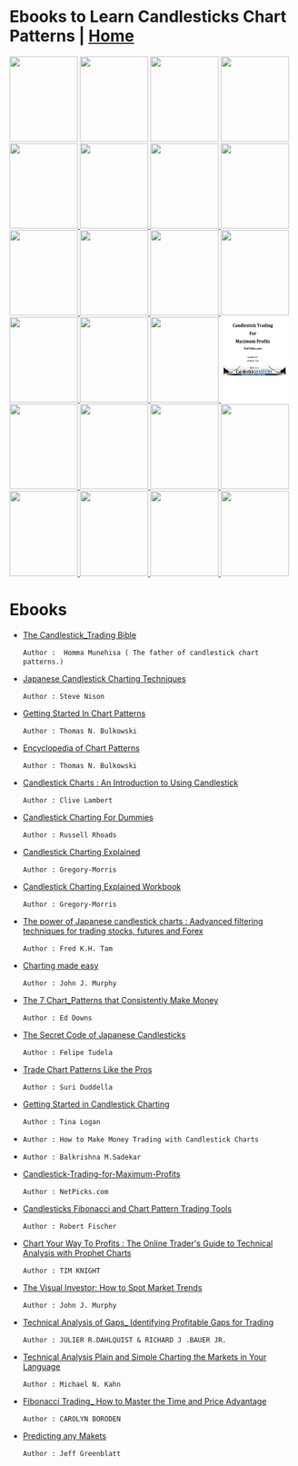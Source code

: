 # Ebooks to Learn Candlesticks Chart Patterns | <a href="https://github.com/SanjeevStephan/MySpace-Public/blob/master/Day-Trading.md">Home</a>
<!------------------------------------------------------ Candlesticks Chart Patterns Reading ------------------------------------------------------->
<!-- The_Candlestick_Trading_Bible  -->
<a href="https://drive.google.com/file/d/1wbPJllF-B1inCymxjkL-Kh-WkpvQWkSN/view?usp=sharing">
<img src="https://i.gr-assets.com/images/S/compressed.photo.goodreads.com/books/1555654955l/40886872.jpg" width="120px" height="150px"/></a>

<!-- Steve_Nison-Japanese_Candlestick_Charting_Technique -->
<a href="https://drive.google.com/file/d/1uJNLFJV4S9WoJonYf4ZF2P9-LtaeBqcS/view?usp=sharing">
<img src="https://images-na.ssl-images-amazon.com/images/I/91qk6wUs+yL.jpg" width="120px" height="150px"/></a>    

<!-- Getting Started In Chart Patterns -->
<a href="https://drive.google.com/file/d/18c6IzDHST0zgRPiQSUocxEp4f50CzREe/view?usp=sharing">
<img src="https://images-na.ssl-images-amazon.com/images/I/51K7DPA8jlL._SX329_BO1,204,203,200_.jpg" width="120px" height="150px"/></a>

<!-- encyclopedia-of-chart-patterns -->
<a href="https://drive.google.com/file/d/1BdEXZebcdqhEpDY0xETGe227SLPf3wpx/view?usp=sharing">
<img src="https://genialebooks.com/wp-content/uploads/2019/04/f7f8141c80aa2e6e86101a551a285445-210x315.jpg" width="120px" height="150px"/></a>

<!-- Candlestick Charts _ An Introduction to Using Candlestick Charts -->
<a href="https://drive.google.com/file/d/1F1C0pepyul1jem_aDnVauV5v32oyWY-v/view?usp=sharing">
<img src="https://images-na.ssl-images-amazon.com/images/I/71TYcwq+dNL.jpg"  width="120px" height="150px"/> </a>

<!-- Candlestick Charting For Dummies -->
<a href="https://drive.google.com/file/d/1OCZ0knEhcFK7KcVcrK5SVQn2qvKnBbN1/view?usp=sharing">
<img src="https://images-na.ssl-images-amazon.com/images/I/518-2Eqy0rL._SX258_BO1,204,203,200_.jpg"  width="120px" height="150px"/> </a>

<!-- Candlestick-Charting-Explained-Gregory-Morris -->
<a href="https://drive.google.com/file/d/1S6ynLi5ObXjygrp0b3dC8ABDAQMaPTW3/view?usp=sharing">
<img src="https://images-na.ssl-images-amazon.com/images/I/51wJMWGmzoL._AC_UL600_SR480,600_.jpg"  width="120px" height="150px"/> </a>

<!-- candlestick-charting-explained-workbook-s-gregory-l-morris -->
<a href="https://drive.google.com/file/d/1oBejGbAAAdik9Iru-8i7Q9y9djzuKC7r/view?usp=sharing">
<img src="https://cdn.shopify.com/s/files/1/0084/5972/products/CCWB_512x.jpg?v=1519674794"  width="120px" height="150px"/> </a>

<!-- The power of Japanese candlestick charts _ advanced filtering techniques for trading stocks, futures and Forex  -->
<a href="https://drive.google.com/file/d/1Pg-cQh7Bq6_l3HQZG5HLSF1dfh9ewP0A/view?usp=sharing">
<img src="https://i.gr-assets.com/images/S/compressed.photo.goodreads.com/books/1398025859l/18120678.jpg"  width="120px" height="150px"/> </a>

<!-- chartingmadeeasy  -->
<a href="https://drive.google.com/file/d/1vsozM-FhbiQc10prydMXfAX9u6592oQi/view?usp=sharing">
<img src="https://sanet.pics/storage-4/0218/ZO1BLKVYSYXGIziYt5JH3ZkEYmltfVAf.jpg"  width="120px" height="150px"/> </a>

<!-- The_7_Chart_Patterns  -->
<a href="https://drive.google.com/file/d/1C0FZ2XtFls3hyFchGx5sIHfgCz-O64BH/view?usp=sharing">
<img src="https://images-na.ssl-images-amazon.com/images/I/519TfhN43mL._SX291_BO1,204,203,200_.jpg"  width="120px" height="150px"/> </a>

<!-- The Secret Code of Japanese Candlesticks PDFDrive.com -->
<a href="https://drive.google.com/file/d/1A6Mvan36jkGcmK334dIXbzAwIhxPa2R9/view?usp=sharing">
<img src="https://image.slidesharecdn.com/88478465-the-secret-code-of-japanese-candlesticks-140216061601-phpapp01/95/thesecretcodeofjapanesecandlesticks-1-638.jpg?cb=1392532116"  width="120px" height="150px"/> </a>

<!-- Trade Chart Patterns Like the Pros -->
<a href="https://drive.google.com/file/d/1XSxeXy1fccXfEj55gGcdrOrFmcqJHXQ7/view?usp=sharing">
<img src="https://images-na.ssl-images-amazon.com/images/I/419bb73mG-L._SX258_BO1,204,203,200_.jpg"  width="120px" height="150px"/> </a>

<!-- Getting Started in Candlestick Charting -->
<a href="https://drive.google.com/file/d/1x2SY2ZEHCiMkzH33RUSeiSuhuuuIr0bO/view?usp=sharing">
<img src="https://s.pdfdrive.com/assets/thumbs/a37/a37e43425322be739dba95102fe7e853.jpg"  width="120px" height="150px"/> </a>

<!-- how to make money trading with candlestick charts by balkrishna m sadekar  -->
<a href="https://github.com/SanjeevStephan/DigitalSpace/blob/master/Ebooks/complete-ebook/how-to-make-money-trading-with-candlstick-charts/images/readme.md">
<img src="https://m.media-amazon.com/images/I/51C-RN4+kAL.jpg"  width="120px" height="150px"/> </a>

<!-- The Candlestick Trading For Maximum Profits  -->
<a href="https://drive.google.com/file/d/1Ikvs2fQ6zY7R_TQThDRa6fRlv171xEmV/view?usp=sharing">
<img src="https://github.com/SanjeevStephan/DigitalSpace/blob/master/Ebooks/covers/Candlestick%20Trading%20For%20Maximum%20Profit.png"  width="120px" height="150px"/> </a>

<!-- Candlesticks, Fibonacci, and Chart Pattern - Trading Software -->
<a href="https://drive.google.com/file/d/1beM-Ho9bbQFtBAzIbYiNT7B5s9C6YzVP/view?usp=sharing">
<img src="https://s.pdfdrive.com/assets/thumbs/799/799a7141442fb9d60a3af17d17d39545.jpg"  width="120px" height="150px"/> </a>

<!-- Chart Your Way To Profits: The Online Trader's Guide to Technical Analysis -->
<a href="https://drive.google.com/file/d/1wrFH7BCVvYgZavri803-RVog-dACbFWm/view?usp=sharing">
<img src="https://s.pdfdrive.com/assets/thumbs/655/655d0952bed5cbf67ce204d1e4a86392.jpg"  width="120px" height="150px"/> </a>

<!-- The Visual Investor: How to Spot Market Trends (Wiley Trading) -->
<a href="https://drive.google.com/file/d/1FPq8Cd6KXnubrTgoCsxgpkEMRXOMZI7S/view?usp=sharing">
<img src="https://s.pdfdrive.com/assets/thumbs/1c1/1c1c711631ccfa3b587e5bb423110e31.jpg"  width="120px" height="150px"/> </a>

<!------------------------------------------------------ Price Actions Reading ------------------------------------------------------->

<!-- Technical Analysis of Gaps: Identifying Profitable Gaps for Trading -->
<a href="https://drive.google.com/file/d/1pTlc01KZ_VHzrhAiI09AFCer9C1_t1Xt/view?usp=sharing">
<img src="https://s.pdfdrive.com/assets/thumbs/f94/f9412696069721e3b221afa89ad5247e.jpg"  width="120px" height="150px"/> </a>

<!-- Technical Analysis Plain and Simple: Charting the Markets in Your Language (2nd Edition) -->
<a href="https://drive.google.com/file/d/1Rn25Gz0DTw9mjjBvKxaqk6AHQi2FRu29/view?usp=sharing">
<img src="https://s.pdfdrive.com/assets/thumbs/dd8/dd8bc980ce95516a6770935142b8bcb7.jpg"  width="120px" height="150px"/> </a>

<!-- The Illustrated Guide to Technical Analysis Signals and Phrases -->
<a href="https://drive.google.com/file/d/1xvDM2VdcgiKHUyipSu0oabJiHUNHtOgb/view?usp=sharing">
<img src="https://s.pdfdrive.com/assets/thumbs/69b/69bb7d017102106771d6cda997670d37.jpg"  width="120px" height="150px"/> </a>

<!-- Fibonacci Trading: How to Master the Time and Price Advantage -->
<a href="https://drive.google.com/file/d/1oGB3uPPAR5_SRxpiepyGV5SG2YT5ShjV/view?usp=sharing">
<img src="https://s.pdfdrive.com/assets/thumbs/72f/72f699698a6fa17ad4d73cc74a1a2e81.jpg"  width="120px" height="150px"/> </a>

<!-- Breakthrough Strategies for Predicting any Market: Charting Elliott Wave, Lucas, Fibonacci and -->
<a href="https://www.pdfdrive.com/breakthrough-strategies-for-predicting-any-market-charting-elliott-wave-lucas-fibonacci-and-time-for-profit-e159764648.html">
<img src="https://s.pdfdrive.com/assets/thumbs/0e6/0e605acff44b43301a0247cfb99798de.jpg"  width="120px" height="150px"/> </a>

# Ebooks 
* <a href="">The Candlestick_Trading Bible</a>
    
      Author :  Homma Munehisa ( The father of candlestick chart patterns.)    
* <a href="">Japanese Candlestick Charting Techniques </a>
    
      Author : Steve Nison   
* <a href="">Getting Started In Chart Patterns</a>
    
      Author : Thomas N. Bulkowski 
* <a href="">Encyclopedia of Chart Patterns</a>
    
      Author : Thomas N. Bulkowski   
* <a href="">Candlestick Charts : An Introduction to Using Candlestick</a>
    
      Author : Clive Lambert   
* <a href="">Candlestick Charting For Dummies </a>
    
      Author : Russell Rhoads   
* <a href="">Candlestick Charting Explained</a>
    
      Author : Gregory-Morris   

* <a href="">Candlestick Charting Explained Workbook</a>
    
      Author : Gregory-Morris    
* <a href="">The power of Japanese candlestick charts : Aadvanced filtering techniques for trading stocks, futures and Forex </a>
    
      Author : Fred K.H. Tam   
* <a href="">Charting made easy</a>
    
      Author : John J. Murphy   
* <a href="">The 7 Chart_Patterns that Consistently Make Money</a>
    
      Author : Ed Downs   
* <a href="">The Secret Code of Japanese Candlesticks</a>
    
      Author : Felipe Tudela   

* <a href="">Trade Chart Patterns Like the Pros </a>
    
      Author : Suri Duddella   
* <a href="">Getting Started in Candlestick Charting </a>
    
      Author : Tina Logan   
* <a href=""></a>
    
      Author : How to Make Money Trading with Candlestick Charts    
* <a href=""></a>
    
      Author : Balkrishna M.Sadekar  
* <a href="">Candlestick-Trading-for-Maximum-Profits</a>
    
      Author : NetPicks.com  
* <a href=""> Candlesticks Fibonacci and Chart Pattern Trading Tools</a>
    
      Author : Robert Fischer    
* <a href="">Chart Your Way To Profits : The Online Trader's Guide to Technical Analysis with Prophet Charts</a>
    
      Author : TIM KNIGHT   
* <a href="">The Visual Investor: How to Spot Market Trends</a>
    
      Author : John J. Murphy   
* <a href="">Technical Analysis of Gaps_ Identifying Profitable Gaps for Trading</a>
    
      Author : JULIER R.DAHLQUIST & RICHARD J .BAUER JR.  
* <a href=""> Technical Analysis Plain and Simple Charting the Markets in Your Language </a>
    
      Author : Michael N. Kahn   
* <a href="">Fibonacci Trading_ How to Master the Time and Price Advantage</a>
    
      Author : CAROLYN BORODEN    
* <a href="">Predicting any Makets</a>
    
      Author : Jeff Greenblatt

